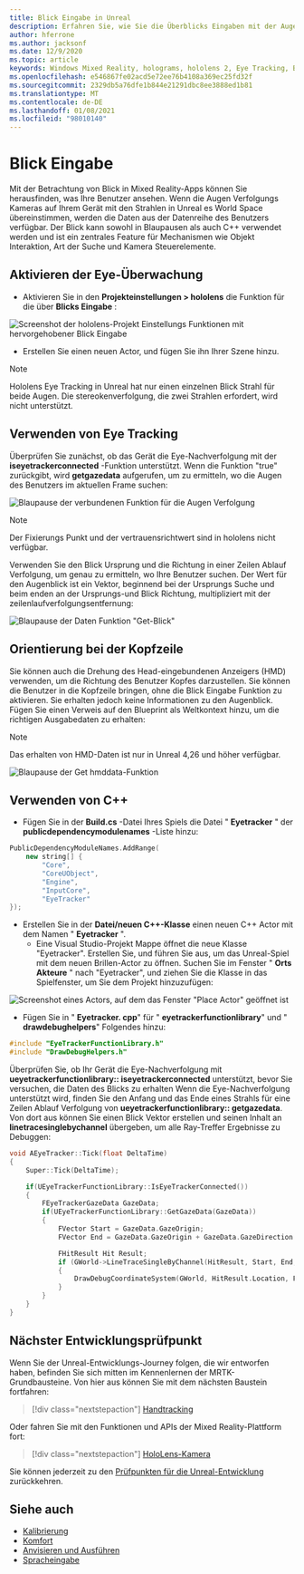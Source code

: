 ```yaml
---
title: Blick Eingabe in Unreal
description: Erfahren Sie, wie Sie die Überblicks Eingaben mit der Augen Verfolgung und der Kopf Richtung für hololens-apps in Unreal einrichten und verwenden.
author: hferrone
ms.author: jacksonf
ms.date: 12/9/2020
ms.topic: article
keywords: Windows Mixed Reality, holograms, hololens 2, Eye Tracking, Blick Eingaben, Head-eingebundene Anzeige, Unreal Engine, Mixed Reality-Headset, Windows Mixed Reality-Headset, Virtual Reality-Headset
ms.openlocfilehash: e546867fe02acd5e72ee76b4108a369ec25fd32f
ms.sourcegitcommit: 2329db5a76dfe1b844e21291dbc8ee3888ed1b81
ms.translationtype: MT
ms.contentlocale: de-DE
ms.lasthandoff: 01/08/2021
ms.locfileid: "98010140"
---
```

# <a name="gaze-input"></a>Blick Eingabe

Mit der Betrachtung von Blick in Mixed Reality-Apps können Sie herausfinden, was Ihre Benutzer ansehen. Wenn die Augen Verfolgungs Kameras auf Ihrem Gerät mit den Strahlen in Unreal es World Space übereinstimmen, werden die Daten aus der Datenreihe des Benutzers verfügbar. Der Blick kann sowohl in Blaupausen als auch C++ verwendet werden und ist ein zentrales Feature für Mechanismen wie Objekt Interaktion, Art der Suche und Kamera Steuerelemente.

## <a name="enabling-eye-tracking"></a>Aktivieren der Eye-Überwachung

- Aktivieren Sie in den **Projekteinstellungen > hololens** die Funktion für die über **Blicks Eingabe** :

![Screenshot der hololens-Projekt Einstellungs Funktionen mit hervorgehobener Blick Eingabe](images/unreal-gaze-img-01.png)

- Erstellen Sie einen neuen Actor, und fügen Sie ihn Ihrer Szene hinzu.

> [!NOTE]
> Hololens Eye Tracking in Unreal hat nur einen einzelnen Blick Strahl für beide Augen. Die stereokenverfolgung, die zwei Strahlen erfordert, wird nicht unterstützt.

## <a name="using-eye-tracking"></a>Verwenden von Eye Tracking

Überprüfen Sie zunächst, ob das Gerät die Eye-Nachverfolgung mit der **iseyetrackerconnected** -Funktion unterstützt.  Wenn die Funktion "true" zurückgibt, wird **getgazedata** aufgerufen, um zu ermitteln, wo die Augen des Benutzers im aktuellen Frame suchen:

![Blaupause der verbundenen Funktion für die Augen Verfolgung](images/unreal-gaze-img-02.png)

> [!NOTE]
> Der Fixierungs Punkt und der vertrauensrichtwert sind in hololens nicht verfügbar.

Verwenden Sie den Blick Ursprung und die Richtung in einer Zeilen Ablauf Verfolgung, um genau zu ermitteln, wo Ihre Benutzer suchen.  Der Wert für den Augenblick ist ein Vektor, beginnend bei der Ursprungs Suche und beim enden an der Ursprungs-und Blick Richtung, multipliziert mit der zeilenlaufverfolgungsentfernung:

![Blaupause der Daten Funktion "Get-Blick"](images/unreal-gaze-img-03.png)

## <a name="getting-head-orientation"></a>Orientierung bei der Kopfzeile

Sie können auch die Drehung des Head-eingebundenen Anzeigers (HMD) verwenden, um die Richtung des Benutzer Kopfes darzustellen. Sie können die Benutzer in die Kopfzeile bringen, ohne die Blick Eingabe Funktion zu aktivieren. Sie erhalten jedoch keine Informationen zu den Augenblick.  Fügen Sie einen Verweis auf den Blueprint als Weltkontext hinzu, um die richtigen Ausgabedaten zu erhalten:

> [!NOTE]
> Das erhalten von HMD-Daten ist nur in Unreal 4,26 und höher verfügbar.

![Blaupause der Get hmddata-Funktion](images/unreal-gaze-img-04.png)

## <a name="using-c"></a>Verwenden von C++

- Fügen Sie in der **Build.cs** -Datei Ihres Spiels die Datei " **Eyetracker** " der **publicdependencymodulenames** -Liste hinzu:

```cpp
PublicDependencyModuleNames.AddRange(
    new string[] {
        "Core",
        "CoreUObject",
        "Engine",
        "InputCore",
        "EyeTracker"
});
```

- Erstellen Sie in der **Datei/neuen C++-Klasse** einen neuen C++ Actor mit dem Namen " **Eyetracker** ".
    - Eine Visual Studio-Projekt Mappe öffnet die neue Klasse "Eyetracker". Erstellen Sie, und führen Sie aus, um das Unreal-Spiel mit dem neuen Brillen-Actor zu öffnen.  Suchen Sie im Fenster " **Orts Akteure** " nach "Eyetracker", und ziehen Sie die Klasse in das Spielfenster, um Sie dem Projekt hinzuzufügen:

![Screenshot eines Actors, auf dem das Fenster "Place Actor" geöffnet ist](images/unreal-gaze-img-06.png)

- Fügen Sie in " **Eyetracker. cpp**" für " **eyetrackerfunctionlibrary**" und " **drawdebughelpers**" Folgendes hinzu:

```cpp
#include "EyeTrackerFunctionLibrary.h"
#include "DrawDebugHelpers.h"
```

Überprüfen Sie, ob Ihr Gerät die Eye-Nachverfolgung mit **ueyetrackerfunctionlibrary:: iseyetrackerconnected** unterstützt, bevor Sie versuchen, die Daten des Blicks zu erhalten  Wenn die Eye-Nachverfolgung unterstützt wird, finden Sie den Anfang und das Ende eines Strahls für eine Zeilen Ablauf Verfolgung von **ueyetrackerfunctionlibrary:: getgazedata**. Von dort aus können Sie einen Blick Vektor erstellen und seinen Inhalt an **linetracesinglebychannel** übergeben, um alle Ray-Treffer Ergebnisse zu Debuggen:

```cpp
void AEyeTracker::Tick(float DeltaTime)
{
    Super::Tick(DeltaTime);

    if(UEyeTrackerFunctionLibrary::IsEyeTrackerConnected())
    {
        FEyeTrackerGazeData GazeData;
        if(UEyeTrackerFunctionLibrary::GetGazeData(GazeData))
        {
            FVector Start = GazeData.GazeOrigin;
            FVector End = GazeData.GazeOrigin + GazeData.GazeDirection * 100;

            FHitResult Hit Result;
            if (GWorld->LineTraceSingleByChannel(HitResult, Start, End, ECollisionChannel::ECC_Visiblity))
            {
                DrawDebugCoordinateSystem(GWorld, HitResult.Location, FQuat::Identity.Rotator(), 10);
            }
        }
    }
}
```

## <a name="next-development-checkpoint"></a>Nächster Entwicklungsprüfpunkt

Wenn Sie der Unreal-Entwicklungs-Journey folgen, die wir entworfen haben, befinden Sie sich mitten im Kennenlernen der MRTK-Grundbausteine. Von hier aus können Sie mit dem nächsten Baustein fortfahren:

> [!div class="nextstepaction"]
> [Handtracking](unreal-hand-tracking.md)

Oder fahren Sie mit den Funktionen und APIs der Mixed Reality-Plattform fort:

> [!div class="nextstepaction"]
> [HoloLens-Kamera](unreal-hololens-camera.md)

Sie können jederzeit zu den [Prüfpunkten für die Unreal-Entwicklung](unreal-development-overview.md#2-core-building-blocks) zurückkehren.

## <a name="see-also"></a>Siehe auch
* [Kalibrierung](../../calibration.md)
* [Komfort](../../design/comfort.md)
* [Anvisieren und Ausführen](../../design/gaze-and-commit.md)
* [Spracheingabe](../../out-of-scope/voice-design.md)
